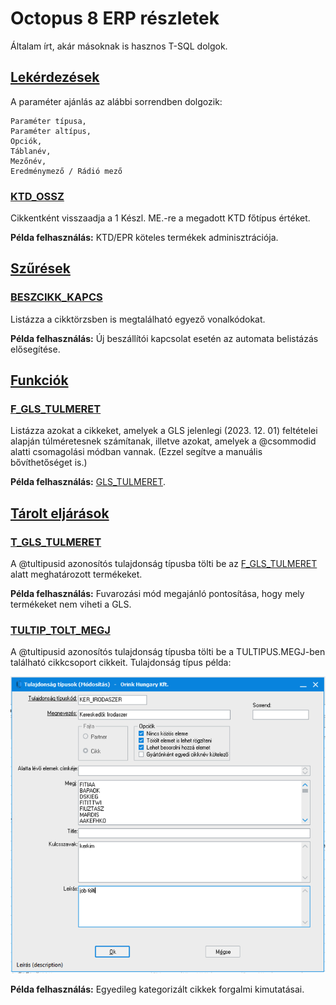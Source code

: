 # Octopus 8 ERP részletek

Általam írt, akár másoknak is hasznos T-SQL dolgok.

## [Lekérdezések](https://github.com/notvillers/O8-recommended-SQL/tree/main/Lek%C3%A9rdez%C3%A9sek)

A paraméter ajánlás az alábbi sorrendben dolgozik:

```
Paraméter típusa, 
Paraméter altípus, 
Opciók, 
Táblanév, 
Mezőnév, 
Eredménymező / Rádió mező
```

### [KTD_OSSZ](https://github.com/notvillers/O8-recommended-SQL/tree/main/Lek%C3%A9rdez%C3%A9sek/KTD_OSSZ)

Cikkentként visszaadja a 1 Készl. ME.-re a megadott KTD főtípus értéket.

**Példa felhasználás:** KTD/EPR köteles termékek adminisztrációja.


## [Szűrések](https://github.com/notvillers/O8-recommended-SQL/tree/main/Sz%C5%B1r%C3%A9sek)

### [BESZCIKK_KAPCS](https://github.com/notvillers/O8-recommended-SQL/tree/main/Sz%C5%B1r%C3%A9sek/BESZCIKK_KAPCS)

Listázza a cikktörzsben is megtalálható egyező vonalkódokat.

**Példa felhasználás:** Új beszállítói kapcsolat esetén az automata belistázás elősegítése.


## [Funkciók](https://github.com/notvillers/O8-recommended-SQL/tree/main/Funkci%C3%B3k)

### [F_GLS_TULMERET](https://github.com/notvillers/O8-recommended-SQL/tree/main/Funkci%C3%B3k/GLS_TULMERET)

Listázza azokat a cikkeket, amelyek a GLS jelenlegi (2023. 12. 01) feltételei alapján túlméretesnek számítanak, illetve azokat, amelyek a @csommodid alatti csomagolási módban vannak. (Ezzel segítve a manuális bővíthetőséget is.)

**Példa felhasználás:** [GLS_TULMERET](https://github.com/notvillers/O8-recommended-SQL/tree/main#t_gls_tulmeret).


## [Tárolt eljárások](https://github.com/notvillers/O8-recommended-SQL/tree/main/T%C3%A1rolt%20elj%C3%A1r%C3%A1sok)

### [T_GLS_TULMERET](https://github.com/notvillers/O8-recommended-SQL/tree/main/T%C3%A1rolt%20elj%C3%A1r%C3%A1sok/GLS_TULMERET)

A @tultipusid azonosítós tulajdonság típusba tölti be az [F_GLS_TULMERET](https://github.com/notvillers/O8-recommended-SQL/blob/main/README.md#f_gls_tulmeret) alatt meghatározott termékeket.

**Példa felhasználás:** Fuvarozási mód megajánló pontosítása, hogy mely termékeket nem viheti a GLS.


### [TULTIP_TOLT_MEGJ](https://github.com/notvillers/O8-recommended-SQL/tree/main/T%C3%A1rolt%20elj%C3%A1r%C3%A1sok/TULTIP_TOLT_MEGJ)

A @tultipusid azonosítós tulajdonság típusba tölti be a TULTIPUS.MEGJ-ben található cikkcsoport cikkeit.
Tulajdonság típus példa:

![TULTIP_TOLT_MEG](https://github.com/notvillers/O8-recommended-SQL/blob/main/T%C3%A1rolt%20elj%C3%A1r%C3%A1sok/TULTIP_TOLT_MEGJ/pic.png)

**Példa felhasználás:** Egyedileg kategorizált cikkek forgalmi kimutatásai.
